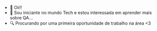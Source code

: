 - 👋 Oii!!
- 🧠 Sou iniciante no mundo Tech e estou interessada em aprender mais sobre QA...
- 🔍 Procurando por uma primeira oportunidade de trabalho na área <3


<!---
RaquelRamos-R/RaquelRamos-R is a ✨ special ✨ repository because its `README.md` (this file) appears on your GitHub profile.
You can click the Preview link to take a look at your changes.
--->
